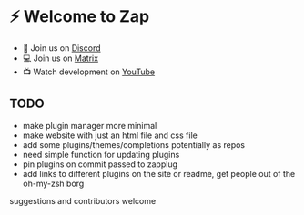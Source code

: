 # ⚡ Welcome to Zap

- 🔌 Join us on [Discord](https://discord.gg/Xb9B4Ny)
- 💻 Join us on [Matrix](https://matrix.to/#/#the-machine:matrix.org)
- 📺 Watch development on [YouTube](https://www.youtube.com/channel/UCS97tchJDq17Qms3cux8wcA)

## TODO
- make plugin manager more minimal
- make website with just an html file and css file
- add some plugins/themes/completions potentially as repos
- need simple function for updating plugins
- pin plugins on commit passed to zapplug
- add links to different plugins on the site or readme, get people out of the oh-my-zsh borg

suggestions and contributors welcome
